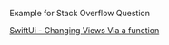 Example for Stack Overflow Question

[SwiftUi - Changing Views Via a function](https://stackoverflow.com/questions/68407322/swiftui-changing-views-via-a-function)